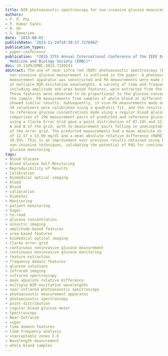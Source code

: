 ```yaml
---
title: NIR photoacoustic spectroscopy for non-invasive glucose measurement
authors:
- P. P. Pai
- P. Kumar Sanki
- A. De
- S. Banerjee
date: '2015-08-01'
publishDate: '2023-11-24T10:38:57.727696Z'
publication_types:
- paper-conference
publication: '*2015 37th Annual International Conference of the IEEE Engineering in
  Medicine and Biology Society (EMBC)*'
doi: 10.1109/EMBC.2015.7320243
abstract: The use of near infra red (NIR) photoacoustic spectroscopy (PAS) for continuous
  non-invasive glucose measurement is outlined in the paper. A photoacoustic (PA)
  measurement apparatus was constructed and PA measurements were made on glucose solutions
  at multiple NIR excitation wavelengths. A variety of time and frequency domain features,
  including amplitude and area based features, were extracted from the PA measurements.
  These features were observed to be proportional to the glucose concentration of
  the sample. PA measurements from samples of whole blood at different glucose concentrations
  showed similar results. Subsequently, in vivo PA measurements made on a cohort of
  30 volunteers were calibrated using a quadratic fit, and the results were compared
  to reference glucose concentrations made using a regular blood glucose meter. A
  comparison of 196 measurement pairs of predicted and reference glucose concentrations
  using a Clarke Error Grid gave a point distribution of 87.24% and 12.76% over zones
  A and B of the grid, with no measurement pairs falling in unacceptable zones C-E
  of the error grid. The predicted measurements had a mean absolute difference (MAD)
  of 12.57 ± 13.90 mg/dl and a mean absolute relative difference (MARD) of 9.61% ±
  10.55%. This is an improvement over previous results obtained using PAS and other
  non-invasive techniques, validating the potential of PAS for continuous noninvasive
  glucose monitoring.
tags:
- Blood Glucose
- Blood Glucose Self-Monitoring
- Reproducibility of Results
- Calibration
- Biomedical optical imaging
- blood
- Blood
- calibration
- Diabetes
- Monitoring
- patient monitoring
- Sugar
- to-read
- glucose concentration
- acoustic imaging
- amplitude-based features
- area-based features
- biomedical optical imaging
- Clarke error grid
- continuous noninvasive glucose measurement
- continuous noninvasive glucose monitoring
- feature extraction
- frequency domain features
- glucose solutions
- infrared imaging
- infrared spectroscopy
- mean absolute relative difference
- multiple NIR excitation wavelengths
- near-infrared photoacoustic spectroscopy
- photoacoustic measurement apparatus
- photoacoustic spectroscopy
- point distribution
- regular blood glucose meter
- Spectroscopy
- Near-Infrared
- sugar
- time domain features
- time-frequency analysis
- unacceptable zones C-E
- Wavelength measurement
- whole blood samples
---
```

